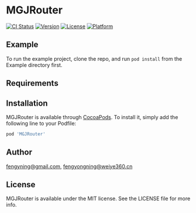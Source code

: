 # MGJRouter

[![CI Status](https://img.shields.io/travis/fengyning@gmail.com/MGJRouter.svg?style=flat)](https://travis-ci.org/fengyning@gmail.com/MGJRouter)
[![Version](https://img.shields.io/cocoapods/v/MGJRouter.svg?style=flat)](https://cocoapods.org/pods/MGJRouter)
[![License](https://img.shields.io/cocoapods/l/MGJRouter.svg?style=flat)](https://cocoapods.org/pods/MGJRouter)
[![Platform](https://img.shields.io/cocoapods/p/MGJRouter.svg?style=flat)](https://cocoapods.org/pods/MGJRouter)

## Example

To run the example project, clone the repo, and run `pod install` from the Example directory first.

## Requirements

## Installation

MGJRouter is available through [CocoaPods](https://cocoapods.org). To install
it, simply add the following line to your Podfile:

```ruby
pod 'MGJRouter'
```

## Author

fengyning@gmail.com, fengyongning@weiye360.cn

## License

MGJRouter is available under the MIT license. See the LICENSE file for more info.
